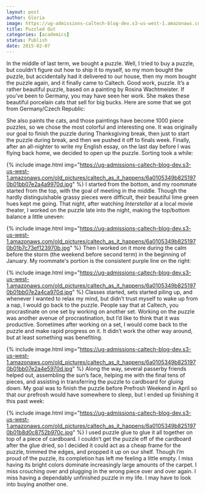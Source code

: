 ```yaml
---
layout: post
author: Gloria
image: https://ug-admissions-caltech-blog-dev.s3-us-west-1.amazonaws.com/old_pictures/caltech_as_it_happens/6a0105349b8251970b01b7c73f2862970b.jpg
title: Puzzled Out
categories: [academics]
status: Publish
date: 2015-02-07
---
```



In the middle of last term, we bought a puzzle. Well, I tried to buy a puzzle, but couldn’t figure out how to ship it to myself, so my mom bought the puzzle, but accidentally had it delivered to our house, then my mom bought the puzzle again, and it finally came to Caltech. Good work, puzzle. It’s a rather beautiful puzzle, based on a painting by Rosina Wachtmeister. If you’ve been to Germany, you may have seen her work. She makes these beautiful porcelain cats that sell for big bucks. Here are some that we got from Germany/Czech Republic:

She also paints the cats, and those paintings have become 1000 piece puzzles, so we chose the most colorful and interesting one. It was originally our goal to finish the puzzle during Thanksgiving break, then just to start the puzzle during break, and then we pushed it off to finals week. Finally, after an all-nighter to write my English essay, on the last day before I was flying back home, we decided to open up the puzzle. Sorting took a while:

{% include image.html img="https://ug-admissions-caltech-blog-dev.s3-us-west-1.amazonaws.com/old_pictures/caltech_as_it_happens/6a0105349b8251970b01bb07e2a4a9970d.jpg" %}
I started from the bottom, and my roommate started from the top, with the goal of meeting in the middle. Though the hardly distinguishable grassy pieces were difficult, their beautiful lime green hues kept me going. That night, after watching *Interstellar* at a local movie theater, I worked on the puzzle late into the night, making the top/bottom balance a little uneven:

{% include image.html img="https://ug-admissions-caltech-blog-dev.s3-us-west-1.amazonaws.com/old_pictures/caltech_as_it_happens/6a0105349b8251970b01b7c73ef123970b.jpg" %}
Then I worked on it more during the calm before the storm (the weekend before second term) in the beginning of January. My roommate's portion is the consistent purple line on the right:

{% include image.html img="https://ug-admissions-caltech-blog-dev.s3-us-west-1.amazonaws.com/old_pictures/caltech_as_it_happens/6a0105349b8251970b01bb07e2a4ca970d.jpg" %}
Classes started, sets started piling up, and whenever I wanted to relax my mind, but didn’t trust myself to wake up from a nap, I would go back to the puzzle. People say that at Caltech, you procrastinate on one set by working on another set. Working on the puzzle was another avenue of procrastination, but I’d like to think that it was productive. Sometimes after working on a set, I would come back to the puzzle and make rapid progress on it. It didn’t work the other way around, but at least something was benefiting.


{% include image.html img="https://ug-admissions-caltech-blog-dev.s3-us-west-1.amazonaws.com/old_pictures/caltech_as_it_happens/6a0105349b8251970b01bb07e2a4e5970d.jpg" %}
Along the way, several passerby friends helped out, assembling the sun’s face, helping me with the final tens of pieces, and assisting in transferring the puzzle to cardboard for gluing down. My goal was to finish the puzzle before Prefrosh Weekend in April so that our prefrosh would have somewhere to sleep, but I ended up finishing it this past week:

{% include image.html img="https://ug-admissions-caltech-blog-dev.s3-us-west-1.amazonaws.com/old_pictures/caltech_as_it_happens/6a0105349b8251970b01b8d0c8752b970c.jpg" %}
I used puzzle glue to glue it all together on top of a piece of cardboard. I couldn’t get the puzzle off of the cardboard after the glue dried, so I decided it could act as a cheap frame for the puzzle, trimmed the edges, and propped it up on our shelf. Though I’m proud of the puzzle, its completion has left me feeling a little empty. I miss having its bright colors dominate increasingly large amounts of the carpet. I miss crouching over and plugging in the wrong piece over and over again. I miss having a dependably unfinished puzzle in my life. I may have to look into buying another one.

